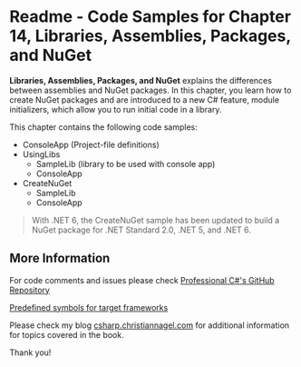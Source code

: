 # Readme - Code Samples for Chapter 14, Libraries, Assemblies, Packages, and NuGet

**Libraries, Assemblies, Packages, and NuGet** explains the differences between assemblies and NuGet packages. In this chapter, you learn how to create NuGet packages and are introduced to a new C# feature, module initializers, which allow you to run initial code in a library.

This chapter contains the following code samples:

* ConsoleApp (Project-file definitions)
* UsingLibs
    * SampleLib (library to be used with console app)
    * ConsoleApp
* CreateNuGet
    * SampleLib
    * ConsoleApp 

> With .NET 6, the CreateNuGet sample has been updated to build a NuGet package for .NET Standard 2.0, .NET 5, and .NET 6.
 
## More Information

For code comments and issues please check [Professional C#'s GitHub Repository](https://github.com/ProfessionalCSharp/ProfessionalCSharp2021)

[Predefined symbols for target frameworks](https://docs.microsoft.com/dotnet/csharp/language-reference/preprocessor-directives)

Please check my blog [csharp.christiannagel.com](https://csharp.christiannagel.com "csharp.christiannagel.com") for additional information for topics covered in the book.

Thank you!
